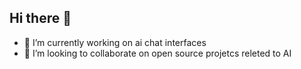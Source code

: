 ## Hi there 👋
- 🔭 I’m currently working on ai chat interfaces
- 👯 I’m looking to collaborate on open source projetcs releted to AI
